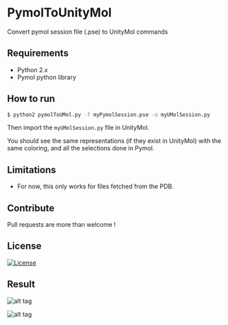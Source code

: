 # PymolToUnityMol

Convert pymol session file (.pse) to UnityMol commands

## Requirements

- Python 2.x
- Pymol python library

## How to run

```bash
$ python2 pymolToUMol.py -f myPymolSession.pse -o myUMolSession.py
```

Then import the ```myUMolSession.py``` file in UnityMol.

You should see the same representations (if they exist in UnityMol) with the same coloring, and all the selections done in Pymol.

## Limitations

- For now, this only works for files fetched from the PDB.

## Contribute

Pull requests are more than welcome !

## License

[![License](https://img.shields.io/badge/License-Apache%202.0-blue.svg)](https://opensource.org/licenses/Apache-2.0)


## Result

![alt tag](https://i.imgur.com/MCiCg3X.png)

![alt tag](https://i.imgur.com/0yT44yu.png)
